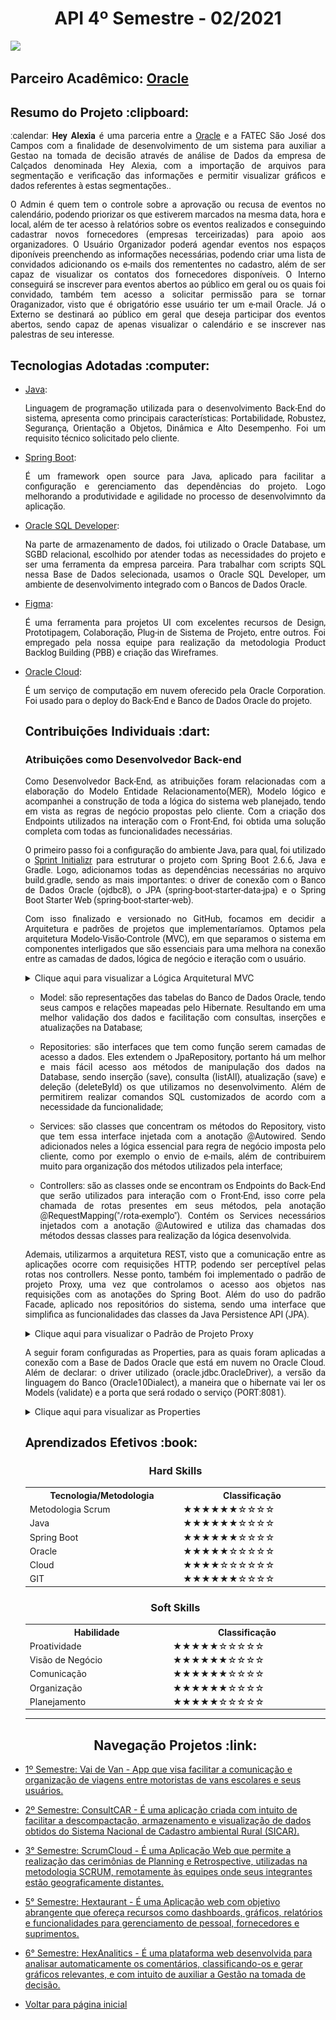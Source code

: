 <html>
<body>
  
  <h1 align="center"> API 4º Semestre - 02/2021</h1>
    <a href="https://github.com/EquipeFatec/api"><img src="https://img.shields.io/badge/GitHub-Repositório Projeto-181717?style=for-the-badge&logo=github"></a>

  <h2> Parceiro Acadêmico: <a href="https://www.oracle.com/br/index.html">Oracle</a></h2>
  
  <h2 style="font-family:roboto;"> Resumo do Projeto :clipboard:</h2>
  
  <p align="justify" style="font-family:roboto;"> :calendar: <b>Hey Alexia</b> é uma parceria entre a <a href="https://www.oracle.com/br/index.html">Oracle</a> e a FATEC São José dos Campos com a finalidade de desenvolvimento de um sistema para auxiliar a Gestao na tomada de decisão através de análise de Dados da empresa de Calçados denominada Hey Alexia, com a importação de arquivos para segmentação e verificação das informações e permitir visualizar gráficos e dados referentes à estas segmentações..</p>
  <p align="justify" style="font-family:roboto;"> O Admin é quem tem o controle sobre a aprovação ou recusa de eventos no calendário, podendo priorizar os que estiverem marcados na mesma data, hora e local, além de ter acesso à relatórios sobre os eventos realizados e conseguindo cadastrar novos fornecedores (empresas terceirizadas) para apoio aos organizadores. O Usuário Organizador poderá agendar eventos nos espaços diponíveis preenchendo as informações necessárias, podendo criar uma lista de convidados adicionando os e-mails dos remententes no cadastro, além de ser capaz de visualizar os contatos dos fornecedores disponíveis. O Interno conseguirá se inscrever para eventos abertos ao público em geral ou os quais foi convidado, também tem acesso a solicitar permissão para se tornar Oraganizador, visto que é obrigatório esse usuário ter um e-mail Oracle. Já o Externo se destinará ao público em geral que deseja participar dos eventos abertos, sendo capaz de apenas visualizar o calendário e se inscrever nas palestras de seu interesse.</p>
  
  <h2 style="font-family:roboto;"> Tecnologias Adotadas :computer:</h2>
   
  <ul>
  <li><a href="https://www.java.com/pt_BR/">Java</a>:
    <p align="justify" style="font-family:roboto;"> Linguagem de programação utilizada para o desenvolvimento Back-End do sistema, apresenta como principais características: Portabilidade, Robustez, Segurança, Orientação a Objetos, Dinâmica e Alto Desempenho. Foi um requisito técnico solicitado pelo cliente.</p></li>
    
  <li><a href="https://spring.io/">Spring Boot</a>:
    <p align="justify" style="font-family:roboto;"> É um framework open source para Java, aplicado para facilitar a configuração e gerenciamento das dependências do projeto. Logo melhorando a produtividade e agilidade no processo de desenvolvimnto da aplicação.</p></li>  
  
  
  <li><a href="https://www.oracle.com/tools/downloads/sqldev-downloads.html">Oracle SQL Developer</a>:
  <p align="justify" style="font-family:roboto;"> Na parte de armazenamento de dados, foi utilizado o Oracle Database, um SGBD relacional, escolhido por atender todas as necessidades do projeto e ser uma ferramenta da empresa parceira. Para trabalhar com scripts SQL nessa Base de Dados selecionada, usamos o Oracle SQL Developer, um ambiente de desenvolvimento integrado com o Bancos de Dados Oracle.</p></li>
        
  <li><a href="https://www.figma.com/">Figma</a>:
  <p align="justify" style="font-family:roboto;"> É uma ferramenta para projetos UI com excelentes recursos de Design, Prototipagem, Colaboração, Plug-in de Sistema de Projeto, entre outros. Foi empregado pela nossa equipe para realização da metodologia Product Backlog Building (PBB) e criação das Wireframes.</p></li>          
  
  <li><a href="https://www.oracle.com/br/cloud/">Oracle Cloud</a>:
   <p align="justify" style="font-family:roboto;"> É um serviço de computação em nuvem oferecido pela Oracle Corporation. Foi usado para o deploy do Back-End e Banco de Dados Oracle do projeto.</p></li>
       
  
  
  <h2 style="font-family:roboto;"> Contribuições Individuais :dart:</h2>
  
  <h3> Atribuições como Desenvolvedor Back-end</h3>
  <p align="justify" style="font-family:roboto;"> Como Desenvolvedor Back-End, as atribuições foram relacionadas com a elaboração do Modelo Entidade Relacionamento(MER), Modelo lógico e acompanhei a construção de toda a lógica do sistema web planejado, tendo em vista as regras de negócio propostas pelo cliente. Com a criação dos Endpoints utilizados na interação com o Front-End, foi obtida uma solução completa com todas as funcionalidades necessárias.</p>
  
  <p align="justify" style="font-family:roboto;"> O primeiro passo foi a configuração do ambiente Java, para qual, foi utilizado o <a href="https://start.spring.io/">Sprint Initializr</a> para estruturar o projeto com Spring Boot 2.6.6, Java e Gradle. Logo, adicionamos todas as dependências necessárias no arquivo build.gradle, sendo as mais importantes: o driver de conexão com o Banco de Dados Oracle (ojdbc8), o JPA (spring-boot-starter-data-jpa) e o Spring Boot Starter Web (spring-boot-starter-web).</p>
  
  <p align="justify" style="font-family:roboto;"> Com isso finalizado e versionado no GitHub, focamos em decidir a Arquitetura e padrões de projetos que implementaríamos. Optamos pela arquitetura Modelo-Visão-Controle (MVC), em que separamos o sistema em componentes interligados que são essenciais para uma melhora na conexão entre as camadas de dados, lógica de negócio e iteração com o usuário.</p>
  <details>
  <summary>Clique aqui para visualizar a Lógica Arquitetural MVC</summary>
  <br>
   <img style="border-radius: 50%;" src="https://github.com/Valdineynascimento/Portfolio/blob/main/images/DiagramaArq.png" width="500px;" alt=""/>
  </details>
  
  <ul>
  <li> <p align="justify" style="font-family:roboto;">Model: são representações das tabelas do Banco de Dados Oracle, tendo seus campos e relações mapeadas pelo Hibernate. Resultando em uma melhor validação dos dados e facilitação com consultas, inserções e atualizações na Database;</p>
  </li>
    
  <li> <p align="justify" style="font-family:roboto;">Repositories: são interfaces que tem como função serem camadas de acesso a dados. Eles extendem o JpaRepository, portanto há um melhor e mais fácil acesso aos métodos de manipulação dos dados na Database, sendo inserção (save), consulta (listAll), atualização (save) e deleção (deleteById) os que utilizamos no desenvolvimento. Além de permitirem realizar comandos SQL customizados de acordo com a necessidade da funcionalidade;</p>
  </li>
    
  <li> <p align="justify" style="font-family:roboto;">Services: são classes que concentram os métodos do Repository, visto que tem essa interface injetada com a anotação @Autowired. Sendo adicionados neles a lógica essencial para regra de negócio imposta pelo cliente, como por exemplo o envio de e-mails, além de contribuirem muito para organização dos métodos utilizados pela interface;</p>
  </li>
    
  <li> <p align="justify" style="font-family:roboto;">Controllers: são as classes onde se encontram os Endpoints do Back-End que serão utilizados para interação com o Front-End, isso corre pela chamada de rotas presentes em seus métodos, pela anotação @RequestMapping("/rota-exemplo"). Contém os Services necessários injetados com a anotação @Autowired e utiliza das chamadas dos métodos dessas classes para realização da lógica desenvolvida.</p>
  </li>
  </ul>
  
  <p align="justify" style="font-family:roboto;"> Ademais, utilizarmos a arquitetura REST, visto que a comunicação entre as aplicações ocorre com requisições HTTP, podendo ser perceptível pelas rotas nos controllers. Nesse ponto, também foi implementado o padrão de projeto Proxy, uma vez que controlamos o acesso aos objetos nas requisições com as anotações do Spring Boot. Além do uso do padrão Facade, aplicado nos repositórios do sistema, sendo uma interface que simplifica as funcionalidades das classes da Java Persistence API (JPA).</p>
  <details>
  <summary>Clique aqui para visualizar o Padrão de Projeto Proxy</summary>
  <br>
   <img style="border-radius: 50%;" src="https://github.com/Valdineynascimento/Portfolio/blob/main/images/PadraoProxy.png" width="800px;" alt=""/>
  </details>  
     
  <p align="justify" style="font-family:roboto;"> A seguir foram configuradas as Properties, para as quais foram aplicadas a conexão com a Base de Dados Oracle que está em
  nuvem no Oracle Cloud. Além de declarar: o driver utilizado (oracle.jdbc.OracleDriver), a versão da linguagem do Banco (Oracle10Dialect), a maneira que o hibernate vai ler os Models (validate) e a porta que será rodado o serviço (PORT:8081).</p>
  <details>
  <summary>Clique aqui para visualizar as Properties</summary>
  <br>
   <img style="border-radius: 50%;" src="https://github.com/Valdineynascimento/Portfolio/blob/main/images/Properties-VPC.png" width="800px;" alt=""/>
  </details>   
   
   
  <h2 style="font-family:roboto;"> Aprendizados Efetivos :book:</h2>   
  
  <h3 align="center"> Hard Skills </h3>
  <table align="center">
    <tr>
      <th width="300px">Tecnologia/Metodologia</th>
      <th width="300px">Classificação</th>
    </tr>
    <tr>
      <td>Metodologia Scrum</td>
      <td>★★★★★★☆☆☆☆</td>
    </tr>
    <tr>
      <td>Java</td>
      <td>★★★★★★☆☆☆☆</td>
    </tr>
    <tr>
      <td>Spring Boot</td>
      <td>★★★★★★☆☆☆☆</td>
    </tr>
    <tr>
      <td>Oracle</td>
      <td>★★★★★☆☆☆☆☆</td>
    </tr>
    <tr>
      <td>Cloud</td>
      <td>★★★★☆☆☆☆☆☆</td>
    </tr>
     <tr>
      <td>GIT</td>
      <td>★★★★★★☆☆☆☆</td>
    </tr>
  </table>
  
  <h3 align="center">Soft Skills</h3>
  <table align="center">
    <tr>
      <th width="300px">Habilidade</th>
      <th width="300px">Classificação</th>
    </tr>
    <tr>
      <td>Proatividade</td>
      <td>★★★★★☆☆☆☆☆</td>
    </tr>
    <tr>
      <td>Visão de Negócio</td>
      <td>★★★★★★☆☆☆☆</td>
    </tr>
    <tr>
      <td>Comunicação</td>
      <td>★★★★★★☆☆☆☆</td>
    </tr>
    <tr>
      <td>Organização</td>
      <td>★★★★★★☆☆☆☆</td>
    </tr>
    <tr>
      <td>Planejamento</td>
      <td>★★★★★☆☆☆☆☆</td>
    </tr>
  </table>
  
---

 <h2 align="center"> Navegação Projetos :link:</h2>
 
   <p align="justify" style="font-family:roboto;"><li><a href="https://github.com/Valdineynascimento/Portfolio/blob/main/API_1.md"> 1º Semestre: Vai de Van - App que visa facilitar a comunicação e organização de viagens entre motoristas de vans escolares e seus usuários.</a></li></p>
   <p align="justify" style="font-family:roboto;"><li><a href="https://github.com/Valdineynascimento/Portfolio/blob/main/API_2.md"> 2º Semestre: ConsultCAR - É uma aplicação criada com intuito de facilitar a descompactação, armazenamento e visualização de dados obtidos do Sistema Nacional de Cadastro ambiental Rural (SICAR).</a></li></p>
   <p align="justify" style="font-family:roboto;"><li><a href="https://github.com/Valdineynascimento/Portfolio/blob/main/API_3.md"> 3° Semestre: ScrumCloud - É uma Aplicação Web que permite a realização das cerimônias de Planning e Retrospective, utilizadas na metodologia SCRUM, remotamente às equipes onde seus integrantes estão geograficamente distantes.</a></li></p>
   <p align="justify" style="font-family:roboto;"><li><a href="https://github.com/Valdineynascimento/Portfolio/blob/main/API_5.md"> 5° Semestre: Hextaurant - É uma Aplicação web com objetivo abrangente que ofereça recursos como dashboards, gráficos, relatórios e funcionalidades para gerenciamento de pessoal, fornecedores e suprimentos.</a></li></p>
   <p align="justify" style="font-family:roboto;"><li><a href="https://github.com/Valdineynascimento/Portfolio/blob/main/API_6.md"> 6° Semestre: HexAnalitics - É uma plataforma web desenvolvida para analisar automaticamente os comentários, classificando-os e gerar gráficos relevantes, e com intuito de auxiliar a Gestão na tomada de decisão.</a></li></p>
   <p align="justify" style="font-family:roboto;"><li><a href="https://github.com/Valdineynascimento/Portfolio/blob/main/README.md"> Voltar para página inicial</a></li></p>


</body>
</html>
